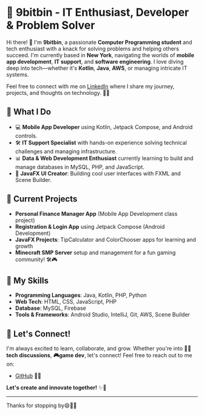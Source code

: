 # 🌟 9bitbin - IT Enthusiast, Developer & Problem Solver

Hi there! 👋 I'm **9bitbin**, a passionate **Computer Programming student** and tech enthusiast with a knack for solving problems and helping others succeed. I'm currently based in **New York**, navigating the worlds of **mobile app development**, **IT support**, and **software engineering**. I love diving deep into tech—whether it's **Kotlin**, **Java**, **AWS**, or managing intricate IT systems.

Feel free to connect with me on [LinkedIn](https://www.linkedin.com/in/himalstha/) where I share my journey, projects, and thoughts on technology. 💼✨

## 🚀 What I Do

- 💻 **Mobile App Developer** using Kotlin, Jetpack Compose, and Android controls.
- 🛠️ **IT Support Specialist** with hands-on experience solving technical challenges and managing infrastructure.
- 📊 **Data & Web Development Enthusiast** currently learning to build and manage databases in MySQL, PHP, and JavaScript.
- 🎨 **JavaFX UI Creator**: Building cool user interfaces with FXML and Scene Builder.

## 🌱 Current Projects

- **Personal Finance Manager App** (Mobile App Development class project)
- **Registration & Login App** using Jetpack Compose (Android Development)
- **JavaFX Projects**: TipCalculator and ColorChooser apps for learning and growth
- **Minecraft SMP Server** setup and management for a fun gaming community! 🛠️🎮

## 🎯 My Skills

- **Programming Languages**: Java, Kotlin, PHP, Python
- **Web Tech**: HTML, CSS, JavaScript, PHP
- **Database**: MySQL, Firebase
- **Tools & Frameworks**: Android Studio, IntelliJ, Git, AWS, Scene Builder

## 🔗 Let's Connect!

I'm always excited to learn, collaborate, and grow. Whether you're into **👨‍💻tech discussions**, **🎮game dev**, let's connect! Feel free to reach out to me on:


- [GitHub](https://github.com/9bitbin) 👨‍💻

**Let's create and innovate together!** ✨🚀

---

Thanks for stopping by😄👨‍💻

<!---
9bitbin/9bitbin is a ✨ special ✨ repository because its `README.md` (this file) appears on your GitHub profile.
You can click the Preview link to take a look at your changes.
--->
